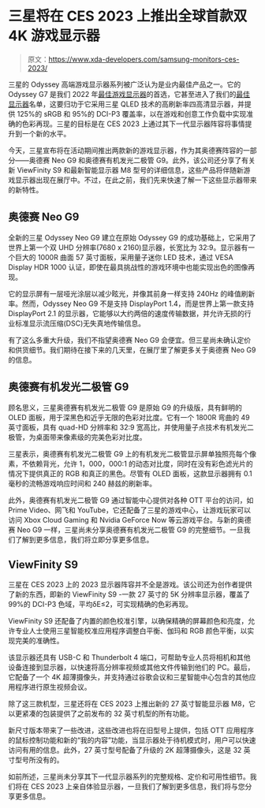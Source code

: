 # 三星将在 CES 2023 上推出全球首款双 4K 游戏显示器

> 原文：<https://www.xda-developers.com/samsung-monitors-ces-2023/>

三星的 Odyssey 高端游戏显示器系列被广泛认为是业内最佳产品之一。它的 Odyssey G7 是我们 2022 年[最佳游戏显示器](https://www.xda-developers.com/best-gaming-monitors/)的首选，它甚至进入了我们的[最佳显示器](https://www.xda-developers.com/best-monitors/)名单，这要归功于它采用三星 QLED 技术的高刷新率四高清显示器，并提供 125%的 sRGB 和 95%的 DCI-P3 覆盖率，以在游戏和创意工作负载中实现准确的色彩再现。三星的目标是在 CES 2023 上通过其下一代显示器阵容将事情提升到一个新的水平。

今天，三星宣布将在活动期间推出两款新的游戏显示器，作为其奥德赛阵容的一部分——奥德赛 Neo G9 和奥德赛有机发光二极管 G9。此外，该公司还分享了有关新 ViewFinity S9 和最新智能显示器 M8 型号的详细信息，这些产品将伴随新游戏显示器出现在展厅中。不过，在此之前，我们先来快速了解一下这些显示器带来的新特性。

## 奥德赛 Neo G9

全新的三星 Odyssey Neo G9 建立在原始 Odyssey G9 的成功基础上，它采用了世界上第一个双 UHD 分辨率(7680 x 2160)显示器，长宽比为 32:9。显示器有一个巨大的 1000R 曲面 57 英寸面板，采用量子迷你 LED 技术，通过 VESA Display HDR 1000 认证，即使在最具挑战性的游戏环境中也能实现出色的图像再现。

它的显示屏有一层哑光涂层以减少眩光，并像其前身一样支持 240Hz 的峰值刷新率。然而，Odyssey Neo G9 不是支持 DisplayPort 1.4，而是世界上第一款支持 DisplayPort 2.1 的显示器，它能够以大约两倍的速度传输数据，并允许无损的行业标准显示流压缩(DSC)无失真地传输信息。

有了这么多重大升级，我们不指望奥德赛 Neo G9 会便宜。但三星尚未确认定价和供货细节。我们期待在接下来的几天里，在展厅里了解更多关于奥德赛 Neo G9 的信息。

## 奥德赛有机发光二极管 G9

顾名思义，三星奥德赛有机发光二极管 G9 是原始 G9 的升级版，具有鲜明的 OLED 面板，用于深黑色和近乎无限的色彩对比度。它有一个 1800R 弯曲的 49 英寸面板，具有 quad-HD 分辨率和 32:9 宽高比，并使用量子点技术有机发光二极管，为桌面带来像素级的完美色彩对比度。

三星表示，奥德赛有机发光二极管 G9 上的有机发光二极管显示屏单独照亮每个像素，不依赖背光，允许 1，000，000:1 的动态对比度，同时在没有彩色滤光片的情况下提供真正的 RGB 和真正的黑色。尽管有 OLED 面板，这款显示器拥有 0.1 毫秒的流畅游戏响应时间和 240 赫兹的刷新率。

此外，奥德赛有机发光二极管 G9 通过智能中心提供对各种 OTT 平台的访问，如 Prime Video、网飞和 YouTube，它还配备了三星的游戏中心，让游戏玩家可以访问 Xbox Cloud Gaming 和 Nvidia GeForce Now 等云游戏平台。与新的奥德赛 Neo G9 一样，三星尚未分享奥德赛有机发光二极管 G9 的完整细节。一旦我们了解到更多信息，我们将立即分享更多信息。

## ViewFinity S9

三星在 CES 2023 上的 2023 显示器阵容并不全是游戏。该公司还为创作者提供了新的东西，即新的 ViewFinity S9 -一款 27 英寸的 5K 分辨率显示器，覆盖了 99%的 DCI-P3 色域，平均δE≤2，可实现精确的色彩再现。

ViewFinity S9 还配备了内置的颜色校准引擎，以确保精确的屏幕颜色和亮度，允许专业人士使用三星智能校准应用程序调整白平衡、伽玛和 RGB 颜色平衡，以实现完美的准确性。

该显示器还具有 USB-C 和 Thunderbolt 4 端口，可帮助专业人员将相机和其他设备连接到显示器，以快速将高分辨率视频或其他文件传输到他们的 PC。最后，它配备了一个 4K 超薄摄像头，并支持通过谷歌会议和三星智能中心包含的其他应用程序进行原生视频会议。

除了这三款机型，三星还将在 CES 2023 上推出新的 27 英寸智能显示器 M8，它以更紧凑的包装提供了之前发布的 32 英寸机型的所有功能。

新尺寸版本带来了一些改进，这些改进也将在旧型号上提供，包括 OTT 应用程序的鼠标控制功能和新的“我的内容”功能，当显示器处于待机模式时，用户可以快速访问有用的信息。此外，27 英寸型号配备了升级的 2K 超薄摄像头，这是 32 英寸型号所没有的。

如前所述，三星尚未分享其下一代显示器系列的完整规格、定价和可用性细节。我们将在 CES 2023 上亲自体验显示器，一旦我们了解到更多信息，我们将与您分享更多信息。